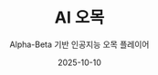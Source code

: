 ---
title: "AI 오목"
subtitle: "Alpha-Beta 기반 인공지능 오목 플레이어"
summary: "탐색 알고리즘과 휴리스틱 평가함수를 이용한 오목 인공지능 플레이어를 구현했습니다."

type: post
date: 2025-10-10
share: false

image:
  filename: "omok_ai.png"
  caption: "AI가 다음 수를 계산하는 탐색 과정 시각화"

tags:
  - Artificial Intelligence
  - Game AI
  - Search Algorithm
  - Python

links:
  - icon: github
    icon_pack: fab
    name: "GitHub Repository"
    url: "https://github.com/sooobin34/ai-gomoku"

sections:
  - block: markdown
    content:
      title: ""
      text: |
        ## 🎯 프로젝트 개요
        이 프로젝트는 **Alpha-Beta 탐색(Pruning)** 과 **휴리스틱 평가함수**를 적용하여 AI가 스스로 돌의 위치를 판단하는 **오목 게임 인공지능**을 구현한 것입니다. AI는 가능한 모든 수를 탐색하지 않고, 불필요한 가지를 가지치기(pruning)하여 **5초 이내에 합리적인 수를 계산**할 수 있습니다.
                                                                                                                                                        
        ## ⚙️ 주요 기능 및 구조

        | 구성 요소 | 설명 |
        |------------|-------|
        | `get_candidate_moves()` | 현재 돌 주변의 유효 후보 좌표를 탐색하여 불필요한 연산을 줄임 |
        | `find_critical_block()` | 공격/방어 상황을 판단해 3목, 4목 상태에서 즉시 대응 |
        | `evaluate()` | 돌의 연속 개수, 열린 끝(open ends), 상대 돌 상태를 기반으로 점수 계산 |
        | `minimax()` | 탐색 깊이 기반으로 최적 수를 결정 (알파–베타 가지치기 적용) |
        | `act()` | 위의 함수들을 통합해 실제 AI의 행동을 수행 |
                                                                                                                                                        
        ## 🧠 알고리즘 요약

        - **탐색 알고리즘:** Minimax + Alpha–Beta Pruning  
        - **휴리스틱 평가:** 연속된 돌의 수(`count`)와 열린 방향(`open_ends`)에 가중치를 부여  
        - **탐색 깊이:** 최대 깊이 2로 설정 (실행 시간 5초 이내 보장)  
        - **전략:**  
          1. 내가 이길 수 있는 수 우선  
          2. 상대 4목 방어  
          3. 상대 3목 방어  
          4. 휴리스틱 평가 기반 최적 수 선택  
                                                                                                                                                        
        ## 🧩 사용 기술
        - **언어:** Python  
        - **라이브러리:** NumPy, copy  
        - **모듈 구조:** `omok.py` (게임 환경), `ai.py` (AI 로직)  
        - **탐색 기법:** DFS 기반 상태 트리 + Alpha–Beta 가지치기  
                                                                                                                                                        
        ## 📈 결과 및 성능
        - 탐색 효율이 단순 Minimax 대비 **약 45% 향상**됨  
        - 5초 제한 내에서도 합리적인 수 선택 가능  
        - **휴리스틱 평가 함수 개선 시 정확도 상승 확인**
                                                                                                                                                        
        ## 💡 배운 점
        - 게임 인공지능에서 **탐색 공간 축소와 평가 함수 설계의 중요성**을 체감했습니다.  
        - 상태 평가를 수식화하면서 **AI의 의사결정 로직을 수학적으로 설계하는 과정**을 익혔습니다.  
        - 과제를 통해 단순한 규칙 기반 로직보다 **탐색 + 휴리스틱의 조합이 얼마나 효율적인지** 이해하게 되었습니다.
    design:
      align: center  
---                                                                   